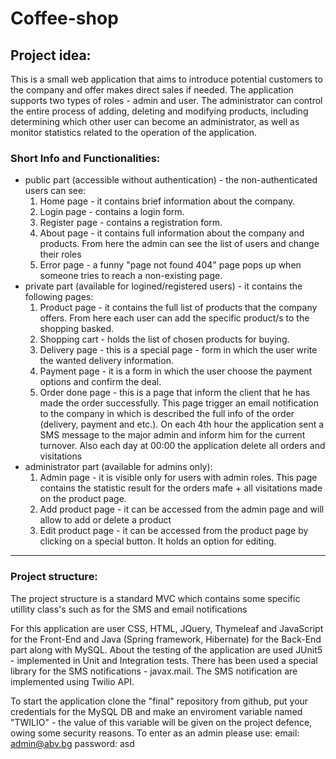 # Coffee-shop

<h2>Project idea:</h2>
This is a small web application that aims to introduce potential customers to the company and offer makes direct sales if needed.
The application supports two types of roles - admin and user. The administrator can control the entire process of adding, deleting and modifying products, including determining which other user can become an administrator, as well as monitor statistics related to the operation of the application.

<h3>Short Info and Functionalities:</h3>
<ul>
<li> public part (accessible without authentication) - the non-authenticated users can see:
  <ol type="1">
  <li> Home page - it contains brief information about the company. </li>
  <li> Login page - contains a login form.</li>
  <li> Register page - contains a registration form.</li>
  <li> About page - it contains full information about the company and products. From here the admin can see the list of users and change their roles</li>
  <li> Error page - a funny "page not found 404" page pops up when someone tries to reach a non-existing page.</li>
  </ol>
</li>
<li> private part (available for logined/registered users) - it contains the following pages:
   <ol type="1">
  <li> Product page - it contains the full list of products that the company offers. From here each user can add the specific product/s to the shopping basked.</li>
  <li> Shopping cart - holds the list of chosen products for buying.</li>
      <li> Delivery page - this is a special page - form in which the user write the wanted delivery information.</li>
      <li> Payment page - it is a form in which the user choose the payment options and confirm the deal.</li>
     <li> Order done page - this is a page that inform the client that he has made the order successfully. This page trigger an email notification to the company in which is described the full info of the order (delivery, payment and etc.). On each 4th hour the application sent a SMS message to the major admin and inform him for the current turnover. Also each day at 00:00 the application delete all orders and visitations</li>
     </ol>
</li>
<li> administrator part (available for admins only):
  <ol type="1">
   <li> Admin page - it is visible only for users with admin roles. This page contains the statistic result for the orders mafe + all visitations made on the product page.</li>
     <li> Add product page - it can be accessed from the admin page and will allow to add or delete a product</li>
    <li> Edit product page - it can be accessed from the product page by clicking on a special button. It holds an option for editing.</li>
    </ol>
  </li>
</ul>
  
<hr>

<h3>Project structure:</h3>
<p>The project structure is a standard MVC which contains some specific utillity class's such as for the SMS and email notifications</p>
For this application are user CSS, HTML, JQuery, Thymeleaf and JavaScript for the Front-End and Java (Spring framework, Hibernate) for the Back-End part along with MySQL.
About the testing of the application are used JUnit5 - implemented in Unit and Integration tests.
There has been used a special library for the SMS notifications - javax.mail. The SMS notification are implemented using Twilio API.

To start the application clone the "final" repository from github, put your credentials for the MySQL DB and make an enviroment variable named "TWILIO" - the value of this variable will be given on the project defence, owing some security reasons.
To enter as an admin please use:
email: admin@abv.bg
password: asd
